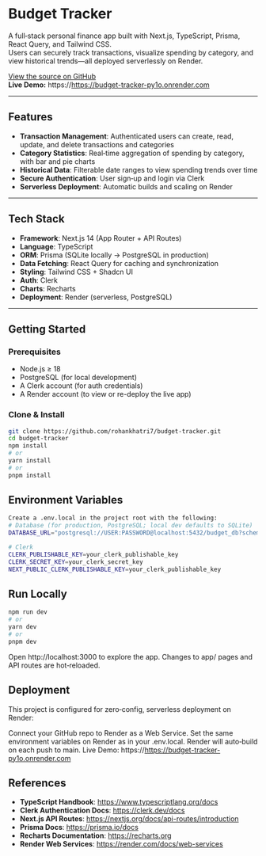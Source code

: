 # Budget Tracker

A full‑stack personal finance app built with Next.js, TypeScript, Prisma, React Query, and Tailwind CSS.  
Users can securely track transactions, visualize spending by category, and view historical trends—all deployed serverlessly on Render.

[View the source on GitHub](https://github.com/rohankhatri7/budget-tracker)  
**Live Demo:** https://https://budget-tracker-py1o.onrender.com

---

## Features

- **Transaction Management**: Authenticated users can create, read, update, and delete transactions and categories  
- **Category Statistics**: Real‑time aggregation of spending by category, with bar and pie charts  
- **Historical Data**: Filterable date ranges to view spending trends over time  
- **Secure Authentication**: User sign‑up and login via Clerk  
- **Serverless Deployment**: Automatic builds and scaling on Render  

---

## Tech Stack

- **Framework**: Next.js 14 (App Router + API Routes)  
- **Language**: TypeScript  
- **ORM**: Prisma (SQLite locally → PostgreSQL in production)  
- **Data Fetching**: React Query for caching and synchronization  
- **Styling**: Tailwind CSS + Shadcn UI  
- **Auth**: Clerk  
- **Charts**: Recharts  
- **Deployment**: Render (serverless, PostgreSQL)  

---

## Getting Started

### Prerequisites

- Node.js ≥ 18  
- PostgreSQL (for local development)  
- A Clerk account (for auth credentials)  
- A Render account (to view or re-deploy the live app)

### Clone & Install

```bash
git clone https://github.com/rohankhatri7/budget-tracker.git
cd budget-tracker
npm install
# or
yarn install
# or
pnpm install
```

## Environment Variables
```bash
Create a .env.local in the project root with the following:
# Database (for production, PostgreSQL; local dev defaults to SQLite)
DATABASE_URL="postgresql://USER:PASSWORD@localhost:5432/budget_db?schema=public"

# Clerk
CLERK_PUBLISHABLE_KEY=your_clerk_publishable_key
CLERK_SECRET_KEY=your_clerk_secret_key
NEXT_PUBLIC_CLERK_PUBLISHABLE_KEY=your_clerk_publishable_key
```

## Run Locally
```bash
npm run dev
# or
yarn dev
# or
pnpm dev
```
Open http://localhost:3000 to explore the app. Changes to app/ pages and API routes are hot‑reloaded.

## Deployment

This project is configured for zero‑config, serverless deployment on Render:

Connect your GitHub repo to Render as a Web Service.
Set the same environment variables on Render as in your .env.local.
Render will auto‑build on each push to main.
Live Demo: https://https://budget-tracker-py1o.onrender.com

## References

- **TypeScript Handbook**: https://www.typescriptlang.org/docs
- **Clerk Authentication Docs**: https://clerk.dev/docs
- **Next.js API Routes**: https://nextjs.org/docs/api-routes/introduction
- **Prisma Docs**: https://prisma.io/docs
- **Recharts Documentation**: https://recharts.org
- **Render Web Services**: https://render.com/docs/web-services
